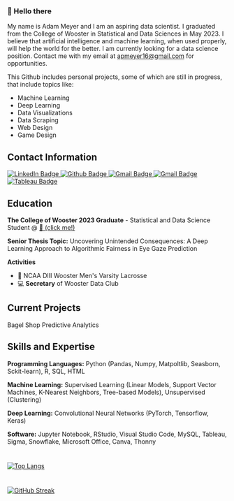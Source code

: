 ### 👋 Hello there
My name is Adam Meyer and I am an aspiring data scientist. I graduated from the College of Wooster in Statistical and Data Sciences in May 2023. I believe that artificial intelligence and machine learning, when used properly, will help the world for the better. I am currently looking for a data science position. Contact me with my email at apmeyer16@gmail.com for opportunities.

This Github includes personal projects, some of which are still in progress, that include topics like:
- Machine Learning
- Deep Learning
- Data Visualizations
- Data Scraping
- Web Design
- Game Design

## Contact Information
<div id="badges">
  <a href= https://www.linkedin.com/in/adampmeyer16>
    <img src="https://img.shields.io/badge/LinkedIn-blue?style=for-the-badge&logo=linkedin&logoColor=white" alt="LinkedIn Badge"/>
  </a>
  <a href= https://www.github.com/ameyer23-m>
    <img src="https://img.shields.io/badge/Github-orange?style=for-the-badge&logo=Github&logoColor=white" alt="Github Badge"/>
  </a>
  <a href=mailto:apmeyer16@gmail.com>
    <img src="https://img.shields.io/badge/Gmail-red?style=for-the-badge&logo=Gmail&logoColor=white" alt="Gmail Badge"/>
  </a>
  <a href=mailto:ameyer23@wooster.edu>
    <img src="https://img.shields.io/badge/Wooster%20Email-black?style=for-the-badge&logo=Gmail&logoColor=white" alt="Gmail Badge"/>
  </a>
  <a href= https://public.tableau.com/app/profile/adam.meyer8878>
    <img src="https://img.shields.io/badge/Tableau-green?style=for-the-badge&logo=Tableau&logoColor=white" alt="Tableau Badge"/>
  </a>
</div>

## Education

**The College of Wooster 2023 Graduate** - Statistical and Data Science Student @ [🐄 (click me!)](https://wooster.edu/) 

**Senior Thesis Topic:** Uncovering Unintended Consequences: A Deep Learning Approach to Algorithmic Fairness in Eye Gaze Prediction

**Activities** 
 - 🥍 NCAA DIII Wooster Men's Varsity Lacrosse
 - 💻 **Secretary** of Wooster Data Club

## Current Projects
Bagel Shop Predictive Analytics

## Skills and Expertise
**Programming Languages:** Python (Pandas, Numpy, Matpoltlib, Seasborn, Sckit-learn), R, SQL, HTML

**Machine Learning:** Supervised Learning (Linear Models, Support Vector Machines, K-Nearest Neighbors, Tree-based Models), Unsupervised (Clustering)

**Deep Learning:** Convolutional Neural Networks (PyTorch, Tensorflow, Keras)

**Software:** Jupyter Notebook, RStudio, Visual Studio Code, MySQL, Tableau, Sigma, Snowflake, Microsoft Office, Canva, Thonny

 
#
[![Top Langs](https://github-readme-stats.vercel.app/api/top-langs/?username=ameyer23-m&layout=compact&theme=transparent)](https://github.com/anuraghazra/github-readme-stats)
#
[![GitHub Streak](https://github-readme-streak-stats.herokuapp.com/?user=ameyer23-m&theme=transparent)](https://git.io/streak-stats)
